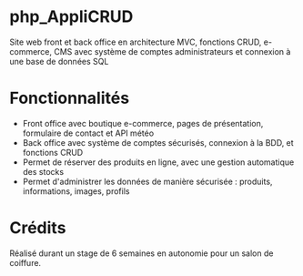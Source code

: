 # php_AppliCRUD
Site web front et back office en architecture MVC, fonctions CRUD, e-commerce, CMS avec système de comptes administrateurs et connexion à une base de données SQL

# Fonctionnalités
<ul>
  <li>Front office avec boutique e-commerce, pages de présentation, formulaire de contact et API météo</li>
  <li>Back office avec système de comptes sécurisés, connexion à la BDD, et fonctions CRUD</li>
  <li>Permet de réserver des produits en ligne, avec une gestion automatique des stocks</li>
  <li>Permet d'administrer les données de manière sécurisée : produits, informations, images, profils</li>
</ul>

# Crédits
Réalisé durant un stage de 6 semaines en autonomie pour un salon de coiffure. 
